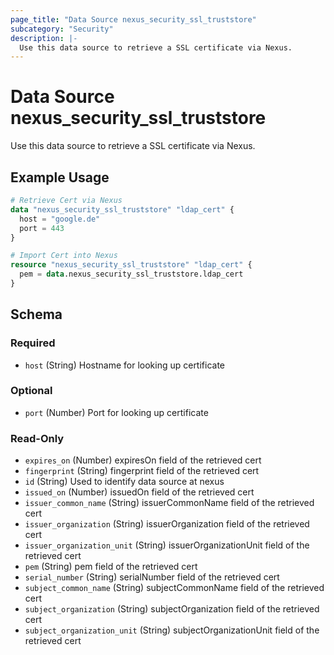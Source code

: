 ```yaml
---
page_title: "Data Source nexus_security_ssl_truststore"
subcategory: "Security"
description: |-
  Use this data source to retrieve a SSL certificate via Nexus.
---
```

# Data Source nexus_security_ssl_truststore
Use this data source to retrieve a SSL certificate via Nexus.
## Example Usage
```terraform
# Retrieve Cert via Nexus
data "nexus_security_ssl_truststore" "ldap_cert" {
  host = "google.de"
  port = 443
}

# Import Cert into Nexus
resource "nexus_security_ssl_truststore" "ldap_cert" {
  pem = data.nexus_security_ssl_truststore.ldap_cert
}
```
<!-- schema generated by tfplugindocs -->
## Schema

### Required

- `host` (String) Hostname for looking up certificate

### Optional

- `port` (Number) Port for looking up certificate

### Read-Only

- `expires_on` (Number) expiresOn field of the retrieved cert
- `fingerprint` (String) fingerprint field of the retrieved cert
- `id` (String) Used to identify data source at nexus
- `issued_on` (Number) issuedOn field of the retrieved cert
- `issuer_common_name` (String) issuerCommonName field of the retrieved cert
- `issuer_organization` (String) issuerOrganization field of the retrieved cert
- `issuer_organization_unit` (String) issuerOrganizationUnit field of the retrieved cert
- `pem` (String) pem field of the retrieved cert
- `serial_number` (String) serialNumber field of the retrieved cert
- `subject_common_name` (String) subjectCommonName field of the retrieved cert
- `subject_organization` (String) subjectOrganization field of the retrieved cert
- `subject_organization_unit` (String) subjectOrganizationUnit field of the retrieved cert
